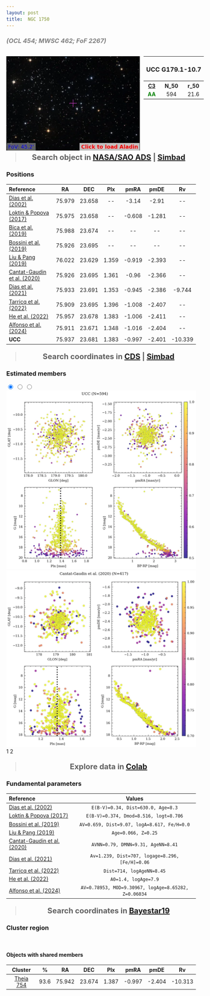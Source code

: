 ```yaml
---
layout: post
title:  NGC 1750
---
```

<h3><span style="color: #808080;"><i>(OCL 454; MWSC 462; FoF 2267)</i></span></h3><div style="display: flex; justify-content: space-between; width:720px;height:250px">
<div style="text-align: center;">

<!-- Static image + data attributes for FOV and target -->
<img id="aladin_img"
     data-umami-event="aladin_load"
     src="https://raw.githubusercontent.com/ucc23/Q2N/main/plots/aladin/ngc1750.webp"
     alt="Click to load Aladin Lite" 
     style="width:355px;height:250px; cursor: pointer;"
     data-fov="0.72" 
     data-target="75.937 23.681"/>
<!-- Div to contain Aladin Lite viewer -->
<div id="aladin-lite-div" style="width:355px;height:250px;display:none;"></div>
<!-- Aladin Lite script (will be loaded after the image is clicked) -->
<script src="{{ site.baseurl }}/scripts/aladin_load.js"></script>

</div>
<!-- Left block -->

<table style="width:355px;height:250px;">
  <!-- Row 1 (title) -->
  <tr>
    <td colspan="5"><h3>UCC G179.1-10.7</h3></td>
  </tr>
  <!-- Row 2 -->
  <tr>
    <th style="text-align: center;"><a href="https://ucc.ar/faq#what-is-the-c3-parameter" title="Combined class">C3</a></th>
    <th style="text-align: center;"><div title="Stars with membership probability >50%">N_50</div></th>
    <th style="text-align: center;"><div title="Radius that contains half the members [arcmin]">r_50</div></th>
  </tr>
  <!-- Row 3 -->
  <tr>
    <td style="text-align: center;"><span style="color: green; font-weight: bold;">A</span><span style="color: green; font-weight: bold;">A</span></td>
    <td style="text-align: center;">594</td>
    <td style="text-align: center;">21.6</td>
  </tr>
</table>
</div>

> <p style="text-align:center; font-weight: bold; font-size:20px">Search object in <a data-umami-event="nasa_search" href="https://ui.adsabs.harvard.edu/search/q=%20collection%3Aastronomy%20body%3A%22NGC%201750%22&sort=date%20desc%2C%20bibcode%20desc&p_=0" target="_blank">NASA/SAO ADS</a> | <a data-umami-event="simbad_search" href="https://simbad.cds.unistra.fr/simbad/sim-id-refs?Ident=ngc1750" target="_blank">Simbad</a></p>


### Positions

| Reference    | RA    | DEC   | Plx  | pmRA  | pmDE   |  Rv  |
| :---         | :---: | :---: | :---: | :---: | :---: | :---: |
|[Dias et al. (2002)](https://ui.adsabs.harvard.edu/abs/2002A%26A...389..871D) | 75.979 | 23.658 | -- | -3.14 | -2.91 | -- |
|[Loktin & Popova (2017)](https://ui.adsabs.harvard.edu/abs/2017AstBu..72..257L) | 75.975 | 23.658 | -- | -0.608 | -1.281 | -- |
|[Bica et al. (2019)](https://ui.adsabs.harvard.edu/abs/2019AJ....157...12B) | 75.988 | 23.674 | -- | -- | -- | -- |
|[Bossini et al. (2019)](https://ui.adsabs.harvard.edu/abs/2019A%26A...623A.108B) | 75.926 | 23.695 | -- | -- | -- | -- |
|[Liu & Pang (2019)](https://ui.adsabs.harvard.edu/abs/2019ApJS..245...32L) | 76.022 | 23.629 | 1.359 | -0.919 | -2.393 | -- |
|[Cantat-Gaudin et al. (2020)](https://ui.adsabs.harvard.edu/abs/2020A%26A...640A...1C) | 75.926 | 23.695 | 1.361 | -0.96 | -2.366 | -- |
|[Dias et al. (2021)](https://ui.adsabs.harvard.edu/abs/2021MNRAS.504..356D) | 75.933 | 23.691 | 1.353 | -0.945 | -2.386 | -9.744 |
|[Tarricq et al. (2022)](https://ui.adsabs.harvard.edu/abs/2022A%26A...659A..59T) | 75.909 | 23.695 | 1.396 | -1.008 | -2.407 | -- |
|[He et al. (2022)](https://ui.adsabs.harvard.edu/abs/2022ApJS..262....7H) | 75.957 | 23.678 | 1.383 | -1.006 | -2.411 | -- |
|[Alfonso et al. (2024)](https://ui.adsabs.harvard.edu/abs/2024A%26A...689A..18A) | 75.911 | 23.671 | 1.348 | -1.016 | -2.404 | -- |
| **UCC** |75.937 | 23.681 | 1.383 | -0.997 | -2.401 | -10.339 |

> <p style="text-align:center; font-weight: bold; font-size:20px">Search coordinates in <a data-umami-event="cds_coord_search" href="https://cdsportal.u-strasbg.fr/?target=75.937,+23.681" target="_blank">CDS</a> | <a data-umami-event="simbad_coord_search" href="https://simbad.cds.unistra.fr/mobile/object_list.html?coord=75.937%2023.681&output=json&radius=5&userEntry=ngc1750" target="_blank">Simbad</a></p>

### Estimated members

<div class="carousel">
<input type="radio" name="radio-btn" id="slide1" checked>
<input type="radio" name="radio-btn" id="slide1">
<input type="radio" name="radio-btn" id="slide2">
<div class="slides">
<div class="slide">
<a href="https://raw.githubusercontent.com/ucc23/Q2N/main/plots/UCC/ngc1750.webp" target="_blank">
<img src="https://raw.githubusercontent.com/ucc23/Q2N/main/plots/UCC/ngc1750.webp" alt="NGC 1750 UCC">
</a>
</div>
<div class="slide">
<a href="https://raw.githubusercontent.com/ucc23/Q2N/main/plots/CANTAT20/ngc1750.webp" target="_blank">
<img src="https://raw.githubusercontent.com/ucc23/Q2N/main/plots/CANTAT20/ngc1750.webp" alt="NGC 1750 CANTAT20">
</a>
</div>
</div>
<div class="indicators">
<label for="slide1">1</label>
<label for="slide2">2</label>
</div>
</div>


> <p style="text-align:center; font-weight: bold; font-size:20px">Explore data in <a data-umami-event="colab" href="https://colab.research.google.com/github/ucc23/ucc/blob/main/assets/notebook.ipynb" target="_blank">Colab</a></p>


### Fundamental parameters

| Reference |  Values |
| :---      |  :---:  |
| [Dias et al. (2002)](https://ui.adsabs.harvard.edu/abs/2002A%26A...389..871D) | `E(B-V)=0.34, Dist=630.0, Age=8.3` |
| [Loktin & Popova (2017)](https://ui.adsabs.harvard.edu/abs/2017AstBu..72..257L) | `E(B-V)=0.374, Dmod=8.516, logt=8.706` |
| [Bossini et al. (2019)](https://ui.adsabs.harvard.edu/abs/2019A%26A...623A.108B) | `AV=0.659, Dist=9.07, logA=8.617, Fe/H=0.0` |
| [Liu & Pang (2019)](https://ui.adsabs.harvard.edu/abs/2019ApJS..245...32L) | `Age=0.066, Z=0.25` |
| [Cantat-Gaudin et al. (2020)](https://ui.adsabs.harvard.edu/abs/2020A%26A...640A...1C) | `AVNN=0.79, DMNN=9.31, AgeNN=8.41` |
| [Dias et al. (2021)](https://ui.adsabs.harvard.edu/abs/2021MNRAS.504..356D) | `Av=1.239, Dist=707, logage=8.296, [Fe/H]=0.06` |
| [Tarricq et al. (2022)](https://ui.adsabs.harvard.edu/abs/2022A%26A...659A..59T) | `Dist=714, logAgeNN=8.45` |
| [He et al. (2022)](https://ui.adsabs.harvard.edu/abs/2022ApJS..262....7H) | `A0=1.4, logAge=7.9` |
| [Alfonso et al. (2024)](https://ui.adsabs.harvard.edu/abs/2024A%26A...689A..18A) | `AV=0.78953, MOD=9.30967, logAge=8.65282, Z=0.06034` |

> <p style="text-align:center; font-weight: bold; font-size:20px">Search coordinates in <a data-umami-event="bayestar" href="http://argonaut.skymaps.info/query?lon=179.135%20&lat=-10.702&coordsys=gal&mapname=bayestar2019" target="_blank">Bayestar19</a></p>


### Cluster region

<html lang="en">
  <body>
    <center>
    <div id="plot-params"
         data-oc-name="ngc1750"
         data-ra-center="75.93"
         data-dec-center="23.7"
         data-rad-deg="21.6"
         data-plx="1.383">
    </div>
    <div id="plot-container">
        <div id="plot"></div>
    </div>
    <script defer type="module" src="{{ site.baseurl }}/scripts/radec_scatter.js"></script>
    </center>
  </body>
</html>
<br>


#### Objects with shared members

| Cluster | <span title="Percentage of members that this OC shares with the ones listed">%</span>   | RA   | DEC   | Plx   | pmRA  | pmDE  | Rv    |
| :---:   | :-: |:---: | :---: | :---: | :---: | :---: | :---: |
|[Theia 754](/_clusters/theia754/)| 93.6 | 75.942 | 23.674 | 1.387 | -0.997 | -2.404 | -10.313 |